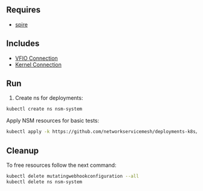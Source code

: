 ## Requires

- [spire](../spire)

## Includes

- [VFIO Connection](../use-cases/Vfio2Noop)
- [Kernel Connection](../use-cases/SriovKernel2Noop)

## Run

1. Create ns for deployments:
```bash
kubectl create ns nsm-system
```

Apply NSM resources for basic tests:
```bash
kubectl apply -k https://github.com/networkservicemesh/deployments-k8s/examples/sriov?ref=e9f6e444bd6edd7c1dac07d3ae774c5c3c7fc8df
```

## Cleanup

To free resources follow the next command:
```bash
kubectl delete mutatingwebhookconfiguration --all
kubectl delete ns nsm-system
```
